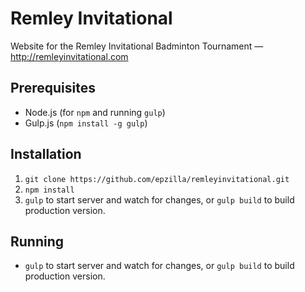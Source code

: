 # Remley Invitational
Website for the Remley Invitational Badminton Tournament — http://remleyinvitational.com

## Prerequisites
- Node.js (for `npm` and running `gulp`)
- Gulp.js (`npm install -g gulp`)

## Installation
1. `git clone https://github.com/epzilla/remleyinvitational.git`
2. `npm install`
3. `gulp` to start server and watch for changes, or `gulp build` to build production version.

## Running
- `gulp` to start server and watch for changes,  or `gulp build` to build production version.
